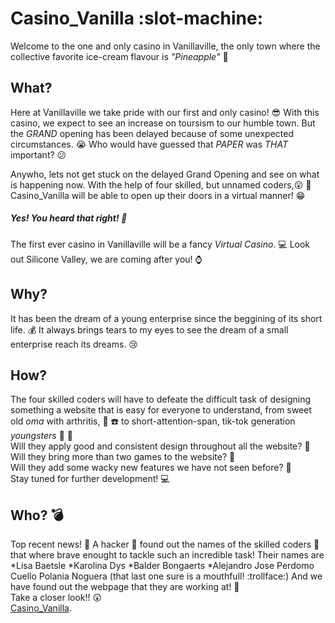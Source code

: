 # Casino_Vanilla :slot-machine:

Welcome to the one and only casino in Vanillaville, the only town where the collective favorite ice-cream flavour is _"Pineapple"_ :pineapple:


## What?

Here at Vanillaville we take pride with our first and only casino! :sunglasses: With this casino, we expect to see an increase on toursism to our humble town. But the _GRAND_ opening has been delayed because of some unexpected circumstances. :sob: Who would have guessed that *PAPER* was *THAT* important? :confused:

Anywho, lets not get stuck on the delayed Grand Opening and see on what is happening now. With the help of four skilled, but unnamed coders,:open_mouth: :busts_in_silhouette:  Casino_Vanilla will be able to open up their doors in a virtual manner! :grin:
##### Yes! You heard that right! :tada:
The first ever casino in Vanillaville will be a fancy _Virtual Casino_. :computer: Look out Silicone Valley, we are coming after you! :watch:

## Why?

It has been the dream of a young enterprise since the beggining of its short life. :moneybag: It always brings tears to my eyes to see the dream of a small enterprise reach its dreams. :cry:

## How?

The four skilled coders will have to defeate the difficult task of designing something a website that is easy for everyone to understand, from sweet old _oma_ with arthritis, :older_woman: :phone: to short-attention-span, tik-tok generation _youngsters_ :baby: :iphone: <br>
Will they apply good and consistent design throughout all the website? :see_no_evil: <br>
Will they bring more than two games to the website? :hear_no_evil:<br>
Will they add some wacky new features we have not seen before? :speak_no_evil: <br>
Stay tuned for further development! :computer:

## Who? :bomb:

Top recent news! :mega: A hacker :cop: found out the names of the skilled coders :busts_in_silhouette: that where brave enought to tackle such an incredible task! Their names are
*Lisa Baetsle
*Karolina Dys
*Balder Bongaerts
*Alejandro Jose Perdomo Cuello Polania Noguera (that last one sure is a mouthfull! :trollface:)
And we have found out the webpage that they are working at! :muscle: <br>
Take a closer look!! :astonished: <br>
[Casino_Vanilla](https://balderb.github.io/Casino_Vanilla/index.html). 
